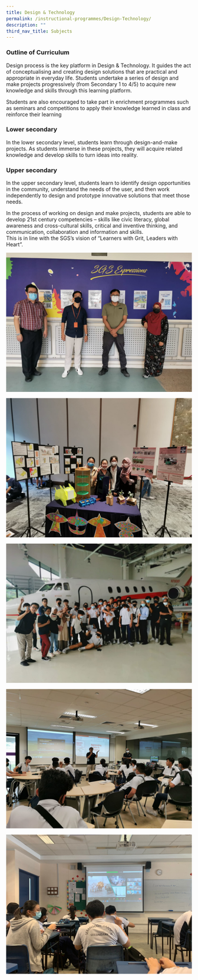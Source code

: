 ```yaml
---
title: Design & Technology
permalink: /instructional-programmes/Design-Technology/
description: ""
third_nav_title: Subjects
---
```

### Outline of Curriculum  
Design process is the key platform in Design & Technology. It guides the act of conceptualising and creating design solutions that are practical and appropriate in everyday life. Students undertake a series of design and make projects progressively (from Secondary 1 to 4/5) to acquire new knowledge and skills through this learning platform.  

Students are also encouraged to take part in enrichment programmes such as seminars and competitions to apply their knowledge learned in class and reinforce their learning

### Lower secondary  
In the lower secondary level, students learn through design-and-make projects. As students immerse in these projects, they will acquire related knowledge and develop skills to turn ideas into reality.  

### Upper secondary  
In the upper secondary level, students learn to identify design opportunities in the community, understand the needs of the user, and then work independently to design and prototype innovative solutions that meet those needs.  
  
In the process of working on design and make projects, students are able to develop 21st century competencies – skills like civic literacy, global awareness and cross-cultural skills, critical and inventive thinking, and communication, collaboration and information and skills.  
This is in line with the SGS’s vision of “Learners with Grit, Leaders with Heart”.

![](/images/department%20photo%202022%20-%20Md%20Imran.jpeg)

![](/images/Garden%20Fiesta%20DT%20Exhibition%202022%20-%20Md%20Imran.jpeg)

![](/images/Visit%20to%20Temasek%20Aviation%20Academy%202022%20-%20Md%20Imran.jpeg)

![](/images/Workshop%20at%20Temasek%20Polytechnic%202022%20-%20Md%20Imran.jpeg)

![](/images/Design%20seminar%202022%20-%20Md%20Imran.jpeg)